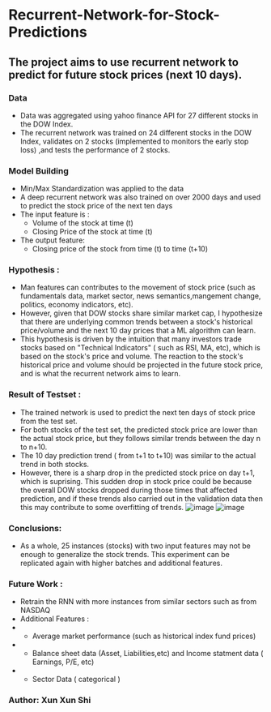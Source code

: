 # Recurrent-Network-for-Stock-Predictions 
## The project aims to use recurrent network to predict for future stock prices (next 10 days). 
### Data 
* Data was aggregated using  yahoo finance API for 27 different stocks in the DOW Index. 
* The recurrent network was trained on 24 different stocks in the DOW Index, validates on 2 stocks (implemented to monitors the early stop loss) ,and tests the performance of 2 stocks. 
### Model Building 
*  Min/Max Standardization was applied to the data 
*  A deep recurrent network was also trained on over 2000 days and used to predict the stock price of the next ten days 
*   The input feature is : 
    - Volume of the stock at time (t)
    - Closing Price of the stock at time (t)
*   The output feature: 
    - Closing price of the stock from time (t) to time (t+10)

###  Hypothesis : 
  - Man features can contributes to the movement of stock price (such as fundamentals data, market sector, news semantics,mangement change, politics, economy indicators, etc). 
  - However, given that DOW stocks share similar market cap, I hypothesize that there are underlying common trends between a stock's historical price/volume and the next 10 day prices that a ML algorithm can learn. 
  - This hypothesis is driven by the intuition that many investors trade stocks based on "Technical Indicators" ( such as RSI, MA, etc), which is based on the stock's price and volume. The reaction to the stock's historical price and volume should be projected in the future stock price, and is what the recurrent network aims to learn. 

###  Result of Testset : 
* The trained network is used to predict the next ten days of stock price from the test set.
* For both stocks of the test set, the predicted stock price are lower than the actual stock price, but they follows similar trends between the day n to n+10.
* The 10 day prediction trend ( from t+1 to t+10) was similar to the actual trend in both stocks.
* However, there is a sharp drop in the predicted stock price on day t+1, which is suprising. This sudden drop in stock price could be because the overall DOW stocks dropped during those times that affected prediction, and if these trends also carried out in the validation data then this may contribute to some overfitting of trends.
 ![image](https://user-images.githubusercontent.com/29676594/115327320-b921df00-a15c-11eb-8dea-679305bb5b8f.png)
![image](https://user-images.githubusercontent.com/29676594/115327338-c17a1a00-a15c-11eb-8094-ebd6dd0610d4.png)
 

### Conclusions: 

* As a whole, 25 instances (stocks) with two input features may not be enough to generalize the stock trends. This experiment can be replicated again with higher batches and additional features.

### Future Work : 
* Retrain the RNN with more instances from similar sectors such as from NASDAQ
* Additional Features :
* - Average market performance (such as historical index fund prices)
* - Balance sheet data (Asset, Liabilities,etc) and Income statment data ( Earnings, P/E, etc)
*  - Sector Data ( categorical )

### Author: Xun Xun Shi 
